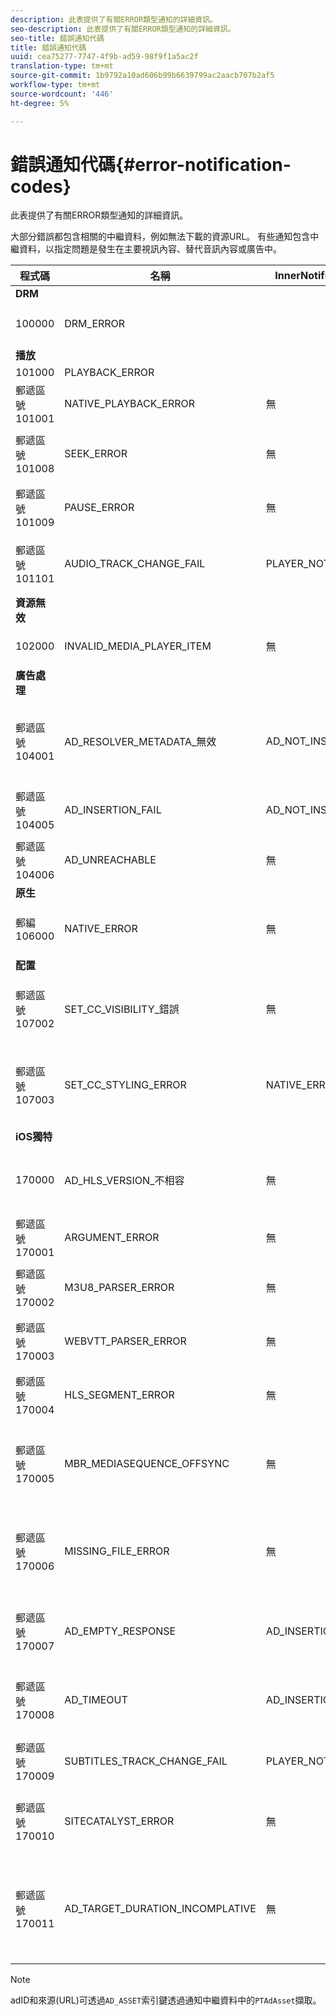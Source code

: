 ```yaml
---
description: 此表提供了有關ERROR類型通知的詳細資訊。
seo-description: 此表提供了有關ERROR類型通知的詳細資訊。
seo-title: 錯誤通知代碼
title: 錯誤通知代碼
uuid: cea75277-7747-4f9b-ad59-98f9f1a5ac2f
translation-type: tm+mt
source-git-commit: 1b9792a10ad606b99b6639799ac2aacb707b2af5
workflow-type: tm+mt
source-wordcount: '446'
ht-degree: 5%

---
```



# 錯誤通知代碼{#error-notification-codes}

此表提供了有關ERROR類型通知的詳細資訊。

<!--<a id="section_D29404228F5E4B818642CBA6A0D39546"></a>-->

大部分錯誤都包含相關的中繼資料，例如無法下載的資源URL。 有些通知包含中繼資料，以指定問題是發生在主要視訊內容、替代音訊內容或廣告中。

<table frame="all" colsep="1" rowsep="1" id="table_8B61210A406A45ACBE37FC29729DDE22"> 
 <thead> 
  <tr rowsep="1"> 
   <th colname="1" class="entry"> 程式碼 </th> 
   <th colname="2" class="entry"> 名稱 </th> 
   <th colname="3" class="entry"> InnerNotification </th> 
   <th colname="4" class="entry"> 中繼資料索引鍵 </th> 
   <th colname="5" class="entry"> 注釋 </th> 
  </tr> 
 </thead>
 <tbody> 
  <tr rowsep="1"> 
   <td colname="1"><b>DRM</b> </td> 
   <td colname="2"> </td> 
   <td colname="3"> </td> 
   <td colname="4"> </td> 
   <td colname="5"> </td> 
  </tr> 
  <tr rowsep="1"> 
   <td colname="1"><span class="codeph"> 100000  </span> </td> 
   <td colname="2"><span class="codeph"> DRM_ERROR  </span> </td> 
   <td colname="3"> </td> 
   <td colname="4"><span class="codeph"> MAJOR_DRM_CODE  </span><span class="codeph"> MINOR_DRM_CODE說 </span><span class="codeph"> 明  </span> </td> 
   <td colname="5"></td> 
  </tr> 
  <tr rowsep="1"> 
   <td colname="1"><b>播放</b> </td> 
   <td colname="2"> </td> 
   <td colname="3"> </td> 
   <td colname="4"> </td> 
   <td colname="5"> </td> 
  </tr> 
  <tr rowsep="1"> 
   <td colname="1"><span class="codeph"> 101000  </span> </td> 
   <td colname="2"><span class="codeph"> PLAYBACK_ERROR  </span> </td> 
   <td colname="3"></td> 
   <td colname="4"></td> 
   <td colname="5"> </td> 
  </tr> 
  <tr rowsep="1"> 
   <td colname="1"><span class="codeph"> 郵遞區號101001  </span> </td> 
   <td colname="2"><span class="codeph"> NATIVE_PLAYBACK_ERROR  </span> </td> 
   <td colname="3"> 無 </td> 
   <td colname="4"><span class="codeph"> 說明 </span><span class="codeph"> INTERNAL_ERROR  </span><span class="codeph"> URL  </span> </td> 
   <td colname="5"> </td> 
  </tr> 
  <tr rowsep="1"> 
   <td colname="1"><span class="codeph"> 郵遞區號101008  </span> </td> 
   <td colname="2"><span class="codeph"> SEEK_ERROR  </span> </td> 
   <td colname="3"> 無 </td> 
   <td colname="4"><span class="codeph"> 說明</span> </td> 
   <td colname="5"> <p>執行尋道操作時發生錯誤。 </p> </td> 
  </tr> 
  <tr rowsep="1"> 
   <td colname="1"><span class="codeph"> 郵遞區號101009  </span> </td> 
   <td colname="2"><span class="codeph"> PAUSE_ERROR  </span> </td> 
   <td colname="3"> 無 </td> 
   <td colname="4"> <p>無 </p> </td> 
   <td colname="5"> <p>執行暫停操作時發生錯誤。 </p> </td> 
  </tr> 
  <tr rowsep="1"> 
   <td colname="1"><span class="codeph"> 郵遞區號101101  </span> </td> 
   <td colname="2"><span class="codeph"> AUDIO_TRACK_CHANGE_FAIL  </span> </td> 
   <td colname="3"><span class="codeph"> PLAYER_NOT_READY  </span> </td> 
   <td colname="4"> 無 </td> 
   <td colname="5"> <p>  </p> <p>  </p>
    <!-- workaround for PDF having too much negative kerning in column 2 --> </td> 
  </tr> 
  <tr rowsep="1"> 
   <td colname="1"><b>資源無效</b> </td> 
   <td colname="2"> </td> 
   <td colname="3"> </td> 
   <td colname="4"> </td> 
   <td colname="5"> </td> 
  </tr> 
  <tr rowsep="1"> 
   <td colname="1"><span class="codeph"> 102000  </span> </td> 
   <td colname="2"><span class="codeph"> INVALID_MEDIA_PLAYER_ITEM  </span> </td> 
   <td colname="3"> <p>無 </p> </td> 
   <td colname="4"> 無 </td> 
   <td colname="5"> </td> 
  </tr> 
  <tr rowsep="1"> 
   <td colname="1"><b>廣告處理</b> </td> 
   <td colname="2"> </td> 
   <td colname="3"> </td> 
   <td colname="4"> </td> 
   <td colname="5"> </td> 
  </tr> 
  <tr rowsep="1"> 
   <td colname="1"><span class="codeph"> 郵遞區號104001  </span> </td> 
   <td colname="2"><span class="codeph"> AD_RESOLVER_METADATA_無效  </span> </td> 
   <td colname="3"> <span class="codeph"> AD_NOT_INSERTED</span> </td> 
   <td colname="4"> <p>無 </p> </td> 
   <td colname="5"> <p>由於無效的廣告中繼資料格式，廣告解析失敗。 </p> </td> 
  </tr> 
  <tr rowsep="1"> 
   <td colname="1"><span class="codeph"> 郵遞區號104005  </span> </td> 
   <td colname="2"><span class="codeph"> AD_INSERTION_FAIL  </span> </td> 
   <td colname="3"> <span class="codeph"> AD_NOT_INSERTED  </span> </td> 
   <td colname="4"> <p>無 </p> </td> 
   <td colname="5"> <p>廣告解析階段失敗。 </p> </td> 
  </tr> 
  <tr rowsep="1"> 
   <td colname="1"><span class="codeph"> 郵遞區號104006  </span> </td> 
   <td colname="2"><span class="codeph"> AD_UNREACHABLE  </span> </td> 
   <td colname="3"> 無 </td> 
   <td colname="4"> 無 </td> 
   <td colname="5"> </td> 
  </tr> 
  <tr rowsep="1"> 
   <td colname="1"><b>原生</b> </td> 
   <td colname="2"> </td> 
   <td colname="3"> </td> 
   <td colname="4"> </td> 
   <td colname="5"> </td> 
  </tr> 
  <tr rowsep="1"> 
   <td colname="1"><span class="codeph"> 郵編106000  </span> </td> 
   <td colname="2"><span class="codeph"> NATIVE_ERROR  </span> </td> 
   <td colname="3"> 無 </td> 
   <td colname="4"> <span class="codeph"> 內部錯誤  </span> </td> 
   <td colname="5"> <p>發生低階iOS錯誤。 </p> </td> 
  </tr> 
  <tr rowsep="1"> 
   <td colname="1"><b>配置</b> </td> 
   <td colname="2"> </td> 
   <td colname="3"> </td> 
   <td colname="4"> </td> 
   <td colname="5"> </td> 
  </tr> 
  <tr rowsep="1"> 
   <td colname="1"><span class="codeph"> 郵遞區號107002  </span> </td> 
   <td colname="2"><span class="codeph"> SET_CC_VISIBILITY_錯誤  </span> </td> 
   <td colname="3"> 無 </td> 
   <td colname="4"> <p>無 </p> </td> 
   <td colname="5"> <p>嘗試變更CC音軌的可見度時發生錯誤。 </p> </td> 
  </tr> 
  <tr rowsep="1"> 
   <td colname="1"><span class="codeph"> 郵遞區號107003  </span> </td> 
   <td colname="2"><span class="codeph"> SET_CC_STYLING_ERROR  </span> </td> 
   <td colname="3"> <span class="codeph"> NATIVE_ERROR  </span> </td> 
   <td colname="4"> <p>無 </p> </td> 
   <td colname="5"> <p>嘗試變更CC音軌的樣式選項時發生錯誤。 </p> </td> 
  </tr> 
  <tr rowsep="1"> 
   <td colname="1"><b>iOS獨特</b> </td> 
   <td colname="2"> </td> 
   <td colname="3"> </td> 
   <td colname="4"> </td> 
   <td colname="5"> </td> 
  </tr> 
  <tr rowsep="1"> 
   <td colname="1"><span class="codeph"> 170000  </span> </td> 
   <td colname="2"><span class="codeph"> AD_HLS_VERSION_不相容  </span> </td> 
   <td colname="3"> 無 </td> 
   <td colname="4"> <span class="codeph"> AD_ASSET</span> </td> 
   <td colname="5"> <p>廣告的HLS版本比內容的HLS版本高。 </p> </td> 
  </tr> 
  <tr rowsep="1"> 
   <td colname="1"><span class="codeph"> 郵遞區號170001  </span> </td> 
   <td colname="2"><span class="codeph"> ARGUMENT_ERROR  </span> </td> 
   <td colname="3"> 無 </td> 
   <td colname="4"> 無 </td> 
   <td colname="5"> <p>引數錯誤 </p> </td> 
  </tr> 
  <tr rowsep="1"> 
   <td colname="1"><span class="codeph"> 郵遞區號170002  </span> </td> 
   <td colname="2"><span class="codeph"> M3U8_PARSER_ERROR  </span> </td> 
   <td colname="3"> 無 </td> 
   <td colname="4"><span class="codeph"> 說明  </span> </td> 
   <td colname="5"> <p>無法解析m3u8。 </p> </td> 
  </tr> 
  <tr rowsep="1"> 
   <td colname="1"><span class="codeph"> 郵遞區號170003  </span> </td> 
   <td colname="2"><span class="codeph"> WEBVTT_PARSER_ERROR  </span> </td> 
   <td colname="3"> 無 </td> 
   <td colname="4"> 無 </td> 
   <td colname="5"> <p>無法解析Webvtt。 </p> </td> 
  </tr> 
  <tr rowsep="1"> 
   <td colname="1"><span class="codeph"> 郵遞區號170004  </span> </td> 
   <td colname="2"><span class="codeph"> HLS_SEGMENT_ERROR  </span> </td> 
   <td colname="3"> 無 </td> 
   <td colname="4"><span class="codeph"> 說明 </span><span class="codeph"> URL  </span><span class="codeph"> INTERNAL_ERROR  </span> </td> 
   <td colname="5"> <p>區段超過指定的變型頻寬。 </p> </td> 
  </tr> 
  <tr rowsep="1"> 
   <td colname="1"><span class="codeph"> 郵遞區號170005  </span> </td> 
   <td colname="2"><span class="codeph"> MBR_MEDIASEQUENCE_OFFSYNC  </span> </td> 
   <td colname="3"> 無 </td> 
   <td colname="4"> 無 </td> 
   <td colname="5"> <p>此MBR的所有HLS流上的介質序列號都不同步。 </p> </td> 
  </tr> 
  <tr rowsep="1"> 
   <td colname="1"><span class="codeph"> 郵遞區號170006  </span> </td> 
   <td colname="2"><span class="codeph"> MISSING_FILE_ERROR  </span> </td> 
   <td colname="3"> 無 </td> 
   <td colname="4"><span class="codeph"> 說明 </span><span class="codeph"> URL  </span><span class="codeph"> INTERNAL_ERROR  </span> </td> 
   <td colname="5"> <p>遺失檔案或未回應。 </p> <p>HTTP 404:找不到檔案。 </p> </td> 
  </tr> 
  <tr rowsep="1"> 
   <td colname="1"><span class="codeph"> 郵遞區號170007  </span> </td> 
   <td colname="2"><span class="codeph"> AD_EMPTY_RESPONSE  </span> </td> 
   <td colname="3"><span class="codeph"> AD_INSERTION_FAIL  </span> </td> 
   <td colname="4"> 無 </td> 
   <td colname="5"> <p>無法擷取廣告。 空回應。 </p> </td> 
  </tr> 
  <tr rowsep="1"> 
   <td colname="1"><span class="codeph"> 郵遞區號170008  </span> </td> 
   <td colname="2"><span class="codeph"> AD_TIMEOUT  </span> </td> 
   <td colname="3"><span class="codeph"> AD_INSERTION_FAIL  </span> </td> 
   <td colname="4"> 無 </td> 
   <td colname="5"> <p>無法擷取廣告。 逾時錯誤。 </p> </td> 
  </tr> 
  <tr rowsep="1"> 
   <td colname="1"><span class="codeph"> 郵遞區號170009  </span> </td> 
   <td colname="2"><span class="codeph"> SUBTITLES_TRACK_CHANGE_FAIL  </span> </td> 
   <td colname="3"><span class="codeph"> PLAYER_NOT_READY  </span> </td> 
   <td colname="4"> 無 </td> 
   <td colname="5"> <p>變更字幕軌道時發生錯誤。 </p> </td> 
  </tr> 
  <tr rowsep="1"> 
   <td colname="1"><span class="codeph"> 郵遞區號170010  </span> </td> 
   <td colname="2"><span class="codeph"> SITECATALYST_ERROR  </span> </td> 
   <td colname="3"> 無 </td> 
   <td colname="4"><span class="codeph"> 說明  </span> </td> 
   <td colname="5"> <p>Site Catalyst錯誤。 請參閱說明。 </p> </td> 
  </tr> 
  <tr rowsep="1"> 
   <td colname="1"><span class="codeph"> 郵遞區號170011  </span> </td> 
   <td colname="2"><span class="codeph"> AD_TARGET_DURATION_INCOMPLATIVE  </span> </td> 
   <td colname="3"> 無 </td> 
   <td colname="4"> <span class="codeph"> AD_ASSET</span> </td> 
   <td colname="5"> <p>廣告的TARGET DURATION高於內容的TARGET DURATION。 </p> </td> 
  </tr> 
 </tbody> 
</table>

>[!NOTE]
>
>adID和來源(URL)可透過`AD_ASSET`索引鍵透過通知中繼資料中的`PTAdAsset`擷取。
